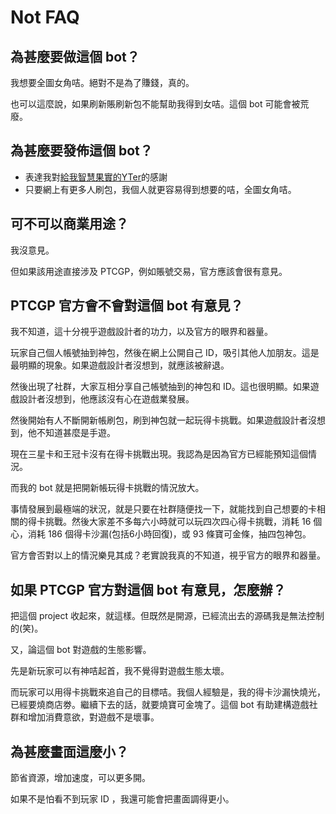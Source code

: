# Not FAQ

## 為甚麼要做這個 bot？

我想要全圖女角咭。絕對不是為了賺錢，真的。

也可以這麼說，如果刷新賬刷新包不能幫助我得到女咭。這個 bot 可能會被荒廢。

## 為甚麼要發佈這個 bot？

- 表達我對[給我智慧果實的YTer](https://www.youtube.com/watch?v=E4VI8nuzDdo)的感謝
- 只要網上有更多人刷包，我個人就更容易得到想要的咭，全圖女角咭。

## 可不可以商業用途？

我沒意見。

但如果該用途直接涉及 PTCGP，例如賬號交易，官方應該會很有意見。

## PTCGP 官方會不會對這個 bot 有意見？

我不知道，這十分視乎遊戲設計者的功力，以及官方的眼界和器量。

玩家自己個人帳號抽到神包，然後在網上公開自己 ID，吸引其他人加朋友。這是最明顯的現象。如果遊戲設計者沒想到，就應該被辭退。

然後出現了社群，大家互相分享自己帳號抽到的神包和 ID。這也很明顯。如果遊戲設計者沒想到，他應該沒有心在遊戲業發展。

然後開始有人不斷開新帳刷包，刷到神包就一起玩得卡挑戰。如果遊戲設計者沒想到，他不知道甚麼是手遊。

現在三星卡和王冠卡沒有在得卡挑戰出現。我認為是因為官方已經能預知這個情況。

而我的 bot 就是把開新帳玩得卡挑戰的情況放大。

事情發展到最極端的狀況，就是只要在社群隨便找一下，就能找到自己想要的卡相關的得卡挑戰。然後大家差不多每六小時就可以玩四次四心得卡挑戰，消耗 16 個心，消耗 186 個得卡沙漏(包括6小時回復)，或 93 條寶可金條，抽四包神包。

官方會否對以上的情況樂見其成？老實說我真的不知道，視乎官方的眼界和器量。

## 如果 PTCGP 官方對這個 bot 有意見，怎麼辦？

把這個 project 收起來，就這樣。但既然是開源，已經流出去的源碼我是無法控制的(笑)。

又，論這個 bot 對遊戲的生態影響。

先是新玩家可以有神咭起首，我不覺得對遊戲生態太壞。

而玩家可以用得卡挑戰來追自己的目標咭。我個人經驗是，我的得卡沙漏快燒光，已經要燒商店劵。繼續下去的話，就要燒寶可金塊了。這個 bot 有助建構遊戲社群和增加消費意欲，對遊戲不是壞事。

## 為甚麼畫面這麼小？

節省資源，增加速度，可以更多開。

如果不是怕看不到玩家 ID ，我還可能會把畫面調得更小。
